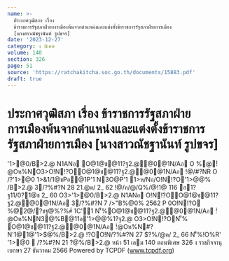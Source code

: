 ```yaml
---
name: >-
  ประกาศวุฒิสภา เรื่อง
  ข้าราชการรัฐสภาฝ่ายการเมืองพ้นจากตำแหน่งและแต่งตั้งข้าราชการรัฐสภาฝ่ายการเมือง
  [นางสาวณัชฐานันท์ รูปขจร]
date: '2023-12-27'
category: ง พิเศษ
volume: 140
section: 326
page: 51
source: 'https://ratchakitcha.soc.go.th/documents/15883.pdf'
draft: true
---
```


# ประกาศวุฒิสภา เรื่อง ข้าราชการรัฐสภาฝ่ายการเมืองพ้นจากตำแหน่งและแต่งตั้งข้าราชการรัฐสภาฝ่ายการเมือง [นางสาวณัชฐานันท์ รูปขจร]

'1>@0/B>2.@ N1ANอ O@1@ช@11?ฐ2.@่@0@1N/Aอ O %@!ํ@Oห%NO3>O!N!?OO@1@ช@11?ฐ2.@่@0@1N/Aอ !@/#?NR O /?'1>@0 1>&1/1@ชPอ@1P'1 N3O@P'1 1>ห/Nอ/O!N!?O'1>$@%O3>1อ'1>$@% /B>2.@ 3/?%#?N 28 21.@ค/ 2_ 62 !@/ค/@/Q%/@!1@ 116 อ1?ฐ$11/%CญOหN1@ชอ@@?1R#0 B #$0?1@ช 2_ 60 O3>'1>@0/B>2.@ N1ANอ O!N!?OO@1@ช@11?ฐ2.@่@0@1N/Aอ 3/?%#?N 7 />"B%@0% 2562 P 0O!N!?O %@2@/?ชฐ@%?%#์ 1C'1 N'็%O@1@ช@11?ฐ2.@่@0@1N/Aอ !ํ@Oห%NN3@%B@11อ'1>$@%1?ฐ2.@ !?OO!N/?%#?N 4 />"B%@0% 2562 N'็%!O%R' %?O% อ@0?0อํ@%@!@/ค/@/Q%/@!1@ 92 (4) /@!1@ 93 /@!1@ 9_ /11ค2อ O3>/@!1@ 96 (4) OหN 1>1@ช&?ญญ?!>1>N&?0&O@1@ช@11?ฐ2.@ . 0 . 2__^ @QหO %@2@/?ชฐ@%?%#์ 1C'1 O %@ @1N'็%O@1@ช@11?ฐ2.@่@0@1N/Aอ !ํ@Oห%NN3@%B@11อ'1>$@%1?ฐ2.@ O3>O!N!?ON'็% O@1@ช@11?ฐ2.@่@0@1N/Aอ !ํ@Oห%N#?N'1@1@'1>$@%/B>2.@ !?OO!N/?%#?N 27 $?%/@ค/ 2_ 66 N'็%!O%R' '1>@0  /?%#?N 21 $?%/@ค/ . 0 . 2_` 6 0@2!1@@10์ > N01 1N ช1 />ช>!ช3ช?0 '1>$@%/B>2.@ หน้า 51 เลม 140 ตอนพิเศษ 326 ง ราชกิจจานุเบกษา 27 ธันวาคม 2566 Powered by TCPDF (www.tcpdf.org)
